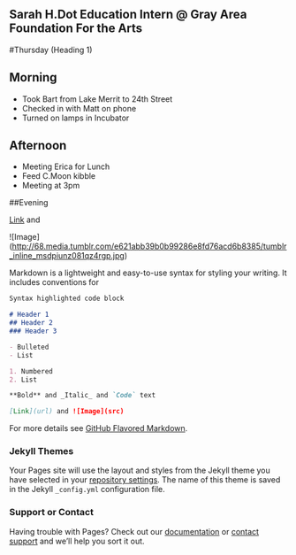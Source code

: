 ## Sarah H.Dot Education Intern @ Gray Area Foundation For the Arts

#Thursday (Heading 1)

## Morning
- Took Bart from Lake Merrit to 24th Street
- Checked in with Matt on phone
- Turned on lamps in Incubator

## Afternoon
- Meeting Erica for Lunch
- Feed C.Moon kibble
- Meeting at 3pm

##Evening 

[Link](http://openprocessing.org/) and 

![Image] (http://68.media.tumblr.com/e621abb39b0b99286e8fd76acd6b8385/tumblr_inline_msdpiunz081qz4rgp.jpg)


Markdown is a lightweight and easy-to-use syntax for styling your writing. It includes conventions for

```markdown
Syntax highlighted code block

# Header 1
## Header 2
### Header 3

- Bulleted
- List

1. Numbered
2. List

**Bold** and _Italic_ and `Code` text

[Link](url) and ![Image](src)
```

For more details see [GitHub Flavored Markdown](https://guides.github.com/features/mastering-markdown/).

### Jekyll Themes

Your Pages site will use the layout and styles from the Jekyll theme you have selected in your [repository settings](https://github.com/sarahdot/mijumaria/settings). The name of this theme is saved in the Jekyll `_config.yml` configuration file.

### Support or Contact

Having trouble with Pages? Check out our [documentation](https://help.github.com/categories/github-pages-basics/) or [contact support](https://github.com/contact) and we’ll help you sort it out.

